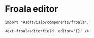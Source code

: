 # Froala editor

```
import "#softvisio/components/froala";

<ext-froalaeditorfield  editor='{}' />
```
